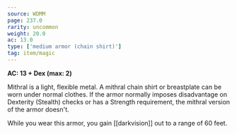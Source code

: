 ```yaml
---
source: WDMM
page: 237.0
rarity: uncommon
weight: 20.0
ac: 13.0
type: ['medium armor (chain shirt)']
tag: item/magic
---
```


**AC: 13 + Dex (max: 2)**

Mithral is a light, flexible metal. A mithral chain shirt or breastplate can be worn under normal clothes. If the armor normally imposes disadvantage on Dexterity (Stealth) checks or has a Strength requirement, the mithral version of the armor doesn't.

While you wear this armor, you gain [[darkvision]] out to a range of 60 feet.


